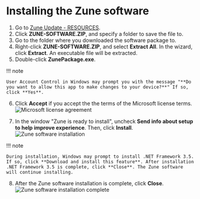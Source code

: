 # Installing the Zune software

1. Go to [Zune Update - RESOURCES](https://www.zuneupdate.com/resources/).
2. Click **ZUNE-SOFTWARE.ZIP**, and specify a folder to save the file to.
3. Go to the folder where you downloaded the software package to.
4. Right-click **ZUNE-SOFTWARE.ZIP**, and select **Extract All**. In the wizard, click **Extract**. An executable file will be extracted.
5. Double-click **ZunePackage.exe**.

!!! note

    User Account Control in Windows may prompt you with the message "**Do you want to allow this app to make changes to your device?**" If so, click **Yes**.

6. Click **Accept** if you accept the the terms of the Microsoft license terms.
![Microsoft license agreement](https://github.com/josh-wong/zune-software-setup/blob/main/docs/assets/screenshots/microsoft_license_accept.png?raw=true)

7. In the window "Zune is ready to install", uncheck **Send info about setup to help improve experience**. Then, click **Install**.
![Zune software installation](https://github.com/josh-wong/zune-software-setup/blob/main/docs/assets/screenshots/zune_software_install.png?raw=true)

!!! note

    During installation, Windows may prompt to install .NET Framework 3.5. If so, click **Download and install this feature**. After installation .NET Framework 3.5 is complete, click **Close**. The Zune software will continue installing.

8. After the Zune software installation is complete, click **Close**.
![Zune software installation complete](https://github.com/josh-wong/zune-software-setup/blob/main/docs/assets/screenshots/zune_software_installation_complete.png?raw=true)